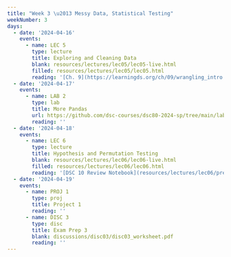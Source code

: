 ```yaml
---
title: "Week 3 \u2013 Messy Data, Statistical Testing"
weekNumber: 3
days:
  - date: '2024-04-16'
    events:
      - name: LEC 5
        type: lecture
        title: Exploring and Cleaning Data
        blank: resources/lectures/lec05/lec05-live.html
        filled: resources/lectures/lec05/lec05.html
        reading: '[Ch. 9](https://learningds.org/ch/09/wrangling_intro.html) and [10](https://learningds.org/ch/10/eda_intro.html)'
  - date: '2024-04-17'
    events:
      - name: LAB 2
        type: lab
        title: More Pandas
        url: https://github.com/dsc-courses/dsc80-2024-sp/tree/main/labs/lab02
        reading: ''
  - date: '2024-04-18'
    events:
      - name: LEC 6
        type: lecture
        title: Hypothesis and Permutation Testing
        blank: resources/lectures/lec06/lec06-live.html
        filled: resources/lectures/lec06/lec06.html
        reading: '[DSC 10 Review Notebook](resources/lectures/lec06/pre-lec06.html), [Ch. 17](https://learningds.org/ch/17/inf_pred_gen_intro.html)'
  - date: '2024-04-19'
    events:
      - name: PROJ 1
        type: proj
        title: Project 1
        reading: ''
      - name: DISC 3
        type: disc
        title: Exam Prep 3
        blank: discussions/disc03/disc03_worksheet.pdf
        reading: ''
---
```

